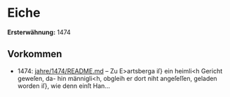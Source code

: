 # Eiche

**Ersterwähnung:** 1474

## Vorkommen
- 1474: [jahre/1474/README.md](../jahre/1474/README.md) – Zu E>artsberga iſ} ein heimli<h Gericht geweſen, da-
hin männigli<h, obgleih er dort niht angeſeſſen, geladen
worden iſ}, wie denn einſt Han...
